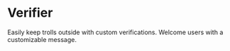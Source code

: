 # Verifier
Easily keep trolls outside with custom verifications. Welcome users with a customizable message.
